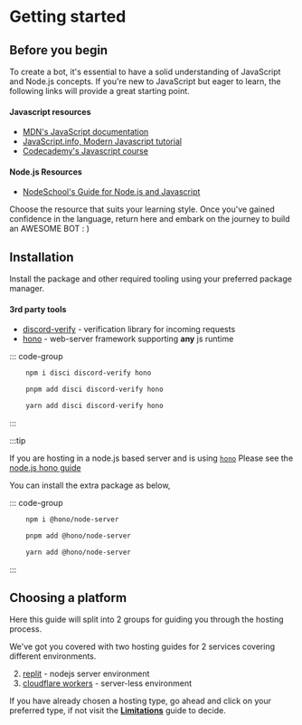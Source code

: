 # Getting started

## Before you begin

To create a bot, it's essential to have a solid understanding of JavaScript and Node.js concepts. If you're new to JavaScript but eager to learn, the following links will provide a great starting point.

#### Javascript resources
* [MDN's JavaScript documentation](https://developer.mozilla.org/en-US/docs/Web/JavaScript)
* [JavaScript.info, Modern Javascript tutorial](https://javascript.info/)
* [Codecademy's Javascript course](https://www.codecademy.com/learn/introduction-to-javascript)
#### Node.js Resources
* [NodeSchool's Guide for Node.js and Javascript](https://nodeschool.io/)

Choose the resource that suits your learning style. Once you've gained confidence in the language, return here and embark on the journey to build an AWESOME BOT : )


## Installation

Install the package and other required tooling using your preferred package manager.

#### 3rd party tools

* [discord-verify](https://github.com/IanMitchell/interaction-kit/tree/main/packages/discord-verify) - verification library for incoming requests
* [hono](https://hono.dev/) - web-server framework supporting **any** js runtime

::: code-group

```sh [npm]
    npm i disci discord-verify hono
```

```sh [pnpm]
    pnpm add disci discord-verify hono
```

```sh [yarn]
    yarn add disci discord-verify hono
```

:::


:::tip

If you are hosting in a node.js based server and is using [`hono`](https://hono.dev/)
Please see the [node.js hono guide](https://hono.dev/getting-started/nodejs)

You can install the extra package as below,

::: code-group

```sh [npm]
    npm i @hono/node-server
```

```sh [pnpm]
    pnpm add @hono/node-server
```

```sh [yarn]
    yarn add @hono/node-server
```

:::


## Choosing a platform

Here this guide will split into 2 groups for guiding you through the hosting process.

We've got you covered with two hosting guides for 2 services covering different environments.

2. [replit](./hosting/replit.md) - nodejs server environment
1. [cloudflare workers](./hosting/workers.md) - server-less environment

If you have already chosen a hosting type, go ahead and click on your preferred type,
if not visit the [**Limitations**](./limits.md) guide to decide.